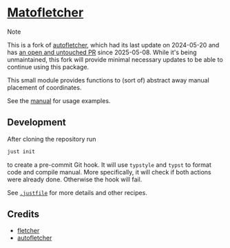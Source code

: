 # [Matofletcher]

> [!NOTE]
> This is a fork of [autofletcher], which had its last update on 2024-05-20 and
> has [an open and untouched PR] since 2025-05-08. While it's being
> unmaintained, this fork will provide minimal necessary updates to be able to
> continue using this package.

This small module provides functions to (sort of) abstract away manual
placement of coordinates.

See the [manual] for usage examples.

## Development

After cloning the repository run

```sh
just init
```

to create a pre-commit Git hook. It will use `typstyle` and `typst` to format
code and compile manual. More specifically, it will check if both actions were
already done. Otherwise the hook will fail.

See [`.justfile`] for more details and other recipes.

## Credits

- [fletcher]
- [autofletcher]

[Matofletcher]: https://codeberg.org/Andrew15-5/matofletcher
[fletcher]: https://github.com/Jollywatt/typst-fletcher
[autofletcher]: https://github.com/3akev/autofletcher
[an open and untouched PR]: https://github.com/3akev/autofletcher/pull/1
[manual]: ./manual.pdf
[`.justfile`]: ./.justfile
